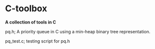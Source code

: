 # C-toolbox

<b> A collection of tools in C </b>


pq.h; A priority queue in C using a min-heap binary tree representation.

pq_test.c; testing script for pq.h
